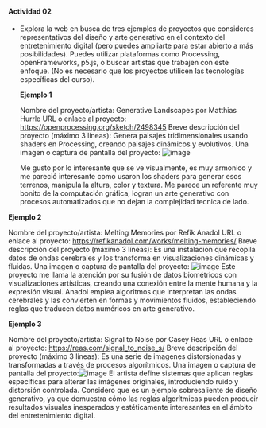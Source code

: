 #### Actividad 02

- Explora la web en busca de tres ejemplos de proyectos que consideres representativos del diseño y arte generativo en el contexto del entretenimiento digital (pero puedes ampliarte para estar abierto a más posibilidades). Puedes utilizar plataformas como Processing, openFrameworks, p5.js, o buscar artistas que trabajen con este enfoque. (No es necesario que los proyectos utilicen las tecnologías específicas del curso).

  **Ejemplo 1**
  
  Nombre del proyecto/artista: Generative Landscapes por Matthias Hurrle
  URL o enlace al proyecto: https://openprocessing.org/sketch/2498345
  Breve descripción del proyecto (máximo 3 líneas): Genera paisajes tridimensionales usando shaders en Processing, creando paisajes dinámicos y evolutivos.
  Una imagen o captura de pantalla del proyecto: ![image](https://github.com/user-attachments/assets/02cccbd3-7f7f-4f3c-9500-4988adcd5e6e)

   Me gusto por lo interesante que se ve visualmente, es muy armonico y me pareció interesante como usaron los shaders para generar esos terrenos, manipula la altura, color y textura. Me parece un referente muy bonito de la computación gráfica, logran un arte generativo con procesos automatizados que no dejan la complejidad tecnica de lado.

 **Ejemplo 2**
 
 Nombre del proyecto/artista: Melting Memories por Refik Anadol
 URL o enlace al proyecto: https://refikanadol.com/works/melting-memories/
 Breve descripción del proyecto (máximo 3 líneas): Es una instalacion que recopila datos de ondas cerebrales y los transforma en visualizaciones dinámicas y fluidas.
 Una imagen o captura de pantalla del proyecto: ![image](https://github.com/user-attachments/assets/4e48176a-bbbc-41a1-94fb-363ae64fadc5)
Este proyecto me llama la atención por su fusión de datos biométricos con visualizaciones artísticas, creando una conexión entre la mente humana y la expresión visual. Anadol emplea algoritmos que interpretan las ondas cerebrales y las convierten en formas y movimientos fluidos, estableciendo reglas que traducen datos numéricos en arte generativo.

 **Ejemplo 3**

 Nombre del proyecto/artista: Signal to Noise por Casey Reas
 URL o enlace al proyecto: https://reas.com/signal_to_noise_s/
 Breve descripción del proyecto (máximo 3 líneas): Es una serie de imagenes distorsionadas y transformadas a través de procesos algorítmicos. 
 Una imagen o captura de pantalla del proyecto:![image](https://github.com/user-attachments/assets/e6ab13b3-d59c-484f-bb9a-38ec302252bc)
El artista define sistemas que aplican reglas específicas para alterar las imágenes originales, introduciendo ruido y distorsión controlada. Considero que es un ejemplo sobresaliente de diseño generativo, ya que demuestra cómo las reglas algorítmicas pueden producir resultados visuales inesperados y estéticamente interesantes en el ámbito del entretenimiento digital.
 

 

